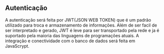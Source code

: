 ## Autenticação

A autenticação será feita por JWT(JSON WEB TOKEN) que é um padrão utilizado para troca e armazenamento de informações. Além de ser facil de ser interpretado e gerado, JWT é leve para ser transportado pela rede e ja é suportado pela maioria das linguagens de programações atuais. A integração e conectividade com o banco de dados será feita em JavaScrypt.

